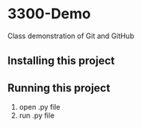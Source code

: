 # 3300-Demo

Class demonstration of Git and GitHub

## Installing this project

## Running this project

1. open .py file
2. run .py file
